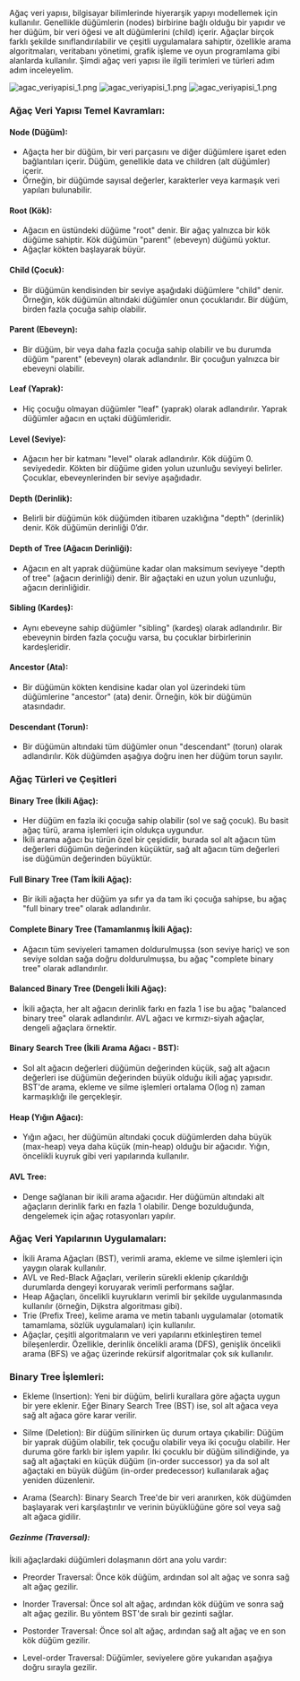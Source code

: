 Ağaç veri yapısı, bilgisayar bilimlerinde hiyerarşik yapıyı modellemek için kullanılır. Genellikle düğümlerin (nodes) birbirine bağlı olduğu bir yapıdır ve her düğüm, bir veri öğesi ve alt düğümlerini (child) içerir. Ağaçlar birçok farklı şekilde sınıflandırılabilir ve çeşitli uygulamalara sahiptir, özellikle arama algoritmaları, veritabanı yönetimi, grafik işleme ve oyun programlama gibi alanlarda kullanılır. Şimdi ağaç veri yapısı ile ilgili terimleri ve türleri adım adım inceleyelim.

![agac_veriyapisi_1.png](agac_veriyapisi_1.png)
![agac_veriyapisi_1.png](agac_veriyapisi_1.png)
![agac_veriyapisi_1.png](agac_veriyapisi_1.png)

### Ağaç Veri Yapısı Temel Kavramları:
#### Node (Düğüm):
* Ağaçta her bir düğüm, bir veri parçasını ve diğer düğümlere işaret eden bağlantıları içerir. Düğüm, genellikle data ve children (alt düğümler) içerir.
* Örneğin, bir düğümde sayısal değerler, karakterler veya karmaşık veri yapıları bulunabilir.

#### Root (Kök):
* Ağacın en üstündeki düğüme "root" denir. Bir ağaç yalnızca bir kök düğüme sahiptir. Kök düğümün "parent" (ebeveyn) düğümü yoktur.
* Ağaçlar kökten başlayarak büyür.

#### Child (Çocuk):
* Bir düğümün kendisinden bir seviye aşağıdaki düğümlere "child" denir. Örneğin, kök düğümün altındaki düğümler onun çocuklarıdır.
Bir düğüm, birden fazla çocuğa sahip olabilir.

#### Parent (Ebeveyn):

* Bir düğüm, bir veya daha fazla çocuğa sahip olabilir ve bu durumda düğüm "parent" (ebeveyn) olarak adlandırılır. Bir çocuğun yalnızca bir ebeveyni olabilir.

#### Leaf (Yaprak):
 * Hiç çocuğu olmayan düğümler "leaf" (yaprak) olarak adlandırılır. Yaprak düğümler ağacın en uçtaki düğümleridir.

#### Level (Seviye):
* Ağacın her bir katmanı "level" olarak adlandırılır. Kök düğüm 0. seviyededir. Kökten bir düğüme giden yolun uzunluğu seviyeyi belirler. 
Çocuklar, ebeveynlerinden bir seviye aşağıdadır.

#### Depth (Derinlik):
* Belirli bir düğümün kök düğümden itibaren uzaklığına "depth" (derinlik) denir. Kök düğümün derinliği 0’dır.

#### Depth of Tree (Ağacın Derinliği):
* Ağacın en alt yaprak düğümüne kadar olan maksimum seviyeye "depth of tree" (ağacın derinliği) denir.
Bir ağaçtaki en uzun yolun uzunluğu, ağacın derinliğidir.

#### Sibling (Kardeş):
* Aynı ebeveyne sahip düğümler "sibling" (kardeş) olarak adlandırılır. Bir ebeveynin birden fazla çocuğu varsa, bu çocuklar birbirlerinin kardeşleridir.

#### Ancestor (Ata):
* Bir düğümün kökten kendisine kadar olan yol üzerindeki tüm düğümlerine "ancestor" (ata) denir. Örneğin, kök bir düğümün atasındadır.

#### Descendant (Torun):
* Bir düğümün altındaki tüm düğümler onun "descendant" (torun) olarak adlandırılır. Kök düğümden aşağıya doğru inen her düğüm torun sayılır.

### Ağaç Türleri ve Çeşitleri
#### Binary Tree (İkili Ağaç):
* Her düğüm en fazla iki çocuğa sahip olabilir (sol ve sağ çocuk). Bu basit ağaç türü, arama işlemleri için oldukça uygundur.
* İkili arama ağacı bu türün özel bir çeşididir, burada sol alt ağacın tüm değerleri düğümün değerinden küçüktür, sağ alt ağacın tüm değerleri ise düğümün değerinden büyüktür.

#### Full Binary Tree (Tam İkili Ağaç):
* Bir ikili ağaçta her düğüm ya sıfır ya da tam iki çocuğa sahipse, bu ağaç "full binary tree" olarak adlandırılır.

#### Complete Binary Tree (Tamamlanmış İkili Ağaç):

* Ağacın tüm seviyeleri tamamen doldurulmuşsa (son seviye hariç) ve son seviye soldan sağa doğru doldurulmuşsa, bu ağaç "complete binary tree" olarak adlandırılır.

#### Balanced Binary Tree (Dengeli İkili Ağaç):
* İkili ağaçta, her alt ağacın derinlik farkı en fazla 1 ise bu ağaç "balanced binary tree" olarak adlandırılır. AVL ağacı ve kırmızı-siyah ağaçlar, dengeli ağaçlara örnektir.

#### Binary Search Tree (İkili Arama Ağacı - BST):
* Sol alt ağacın değerleri düğümün değerinden küçük, sağ alt ağacın değerleri ise düğümün değerinden büyük olduğu ikili ağaç yapısıdır.
BST'de arama, ekleme ve silme işlemleri ortalama O(log n) zaman karmaşıklığı ile gerçekleşir.

#### Heap (Yığın Ağacı):
* Yığın ağacı, her düğümün altındaki çocuk düğümlerden daha büyük (max-heap) veya daha küçük (min-heap) olduğu bir ağacıdır.
Yığın, öncelikli kuyruk gibi veri yapılarında kullanılır.

#### AVL Tree:
* Denge sağlanan bir ikili arama ağacıdır. Her düğümün altındaki alt ağaçların derinlik farkı en fazla 1 olabilir. Denge bozulduğunda, dengelemek için ağaç rotasyonları yapılır.

### Ağaç Veri Yapılarının Uygulamaları:
* İkili Arama Ağaçları (BST), verimli arama, ekleme ve silme işlemleri için yaygın olarak kullanılır.
* AVL ve Red-Black Ağaçları, verilerin sürekli eklenip çıkarıldığı durumlarda dengeyi koruyarak verimli performans sağlar.
* Heap Ağaçları, öncelikli kuyrukların verimli bir şekilde uygulanmasında kullanılır (örneğin, Dijkstra algoritması gibi).
* Trie (Prefix Tree), kelime arama ve metin tabanlı uygulamalar (otomatik tamamlama, sözlük uygulamaları) için kullanılır.
* Ağaçlar, çeşitli algoritmaların ve veri yapılarını etkinleştiren temel bileşenlerdir. Özellikle, derinlik öncelikli arama (DFS), genişlik öncelikli arama (BFS) ve ağaç üzerinde rekürsif algoritmalar çok sık kullanılır.

### Binary Tree İşlemleri:
* Ekleme (Insertion):
Yeni bir düğüm, belirli kurallara göre ağaçta uygun bir yere eklenir. Eğer Binary Search Tree (BST) ise, sol alt ağaca veya sağ alt ağaca göre karar verilir.


* Silme (Deletion):
Bir düğüm silinirken üç durum ortaya çıkabilir: Düğüm bir yaprak düğüm olabilir, tek çocuğu olabilir veya iki çocuğu olabilir. Her duruma göre farklı bir işlem yapılır.
İki çocuklu bir düğüm silindiğinde, ya sağ alt ağaçtaki en küçük düğüm (in-order successor) ya da sol alt ağaçtaki en büyük düğüm (in-order predecessor) kullanılarak ağaç yeniden düzenlenir.


* Arama (Search):
Binary Search Tree'de bir veri aranırken, kök düğümden başlayarak veri karşılaştırılır ve verinin büyüklüğüne göre sol veya sağ alt ağaca gidilir.


##### Gezinme (Traversal):
İkili ağaçlardaki düğümleri dolaşmanın dört ana yolu vardır:

* Preorder Traversal: Önce kök düğüm, ardından sol alt ağaç ve sonra sağ alt ağaç gezilir.

* Inorder Traversal: Önce sol alt ağaç, ardından kök düğüm ve sonra sağ alt ağaç gezilir. Bu yöntem BST'de sıralı bir gezinti sağlar.

* Postorder Traversal: Önce sol alt ağaç, ardından sağ alt ağaç ve en son kök düğüm gezilir.

* Level-order Traversal: Düğümler, seviyelere göre yukarıdan aşağıya doğru sırayla gezilir.